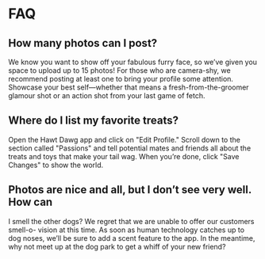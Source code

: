 # FAQ
## How many photos can I post?
We know you want to show off your fabulous furry face, so we’ve given you 
space to upload up to 15 photos! 
For those who are camera-shy, we recommend posting at least one to bring 
your profile some attention. 
Showcase your best self—whether that means a fresh-from-the-groomer glamour 
shot or an action shot from your last game of fetch.

## Where do I list my favorite treats?
Open the Hawt Dawg app and click on "Edit Profile." 
Scroll down to the section called "Passions" and tell 
potential mates and friends all about the treats and toys 
that make your tail wag. 
When you’re done, click "Save Changes" to show the world.

## Photos are nice and all, but I don’t see very well. How can 
I smell the other dogs?
We regret that we are unable to offer our customers smell-o- vision at this time. 
As soon as human technology catches up to dog noses, we’ll be 
sure to add a scent feature to the app. 
In the meantime, why not meet up at the dog park to get a whiff 
of your new friend?
